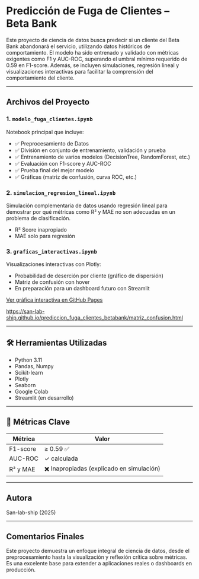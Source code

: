 #  Predicción de Fuga de Clientes – Beta Bank

Este proyecto de ciencia de datos busca predecir si un cliente del Beta Bank abandonará el servicio, utilizando datos históricos de comportamiento. El modelo ha sido entrenado y validado con métricas exigentes como F1 y AUC-ROC, superando el umbral mínimo requerido de 0.59 en F1-score. Además, se incluyen simulaciones, regresión lineal y visualizaciones interactivas para facilitar la comprensión del comportamiento del cliente.

---

##  Archivos del Proyecto

###  1. `modelo_fuga_clientes.ipynb`
Notebook principal que incluye:

- ✅ Preprocesamiento de Datos  
- ✅ División en conjunto de entrenamiento, validación y prueba  
- ✅ Entrenamiento de varios modelos (DecisionTree, RandomForest, etc.)  
- ✅ Evaluación con F1-score y AUC-ROC  
- ✅ Prueba final del mejor modelo  
- ✅ Gráficas (matriz de confusión, curva ROC, etc.)

### 2. `simulacion_regresion_lineal.ipynb`
Simulación complementaria de datos usando regresión lineal para demostrar por qué métricas como R² y MAE no son adecuadas en un problema de clasificación.

- R² Score inapropiado  
- MAE solo para regresión

### 3. `graficas_interactivas.ipynb`
Visualizaciones interactivas con Plotly:

- Probabilidad de deserción por cliente (gráfico de dispersión)  
- Matriz de confusión con hover  
- En preparación para un dashboard futuro con Streamlit


[Ver gráfica interactiva en GitHub Pages](https://san-lab-ship.github.io/prediccion_fuga_clientes_betabank/)

https://san-lab-ship.github.io/prediccion_fuga_clientes_betabank/matriz_confusion.html

---

## 🛠️ Herramientas Utilizadas

- Python 3.11  
- Pandas, Numpy  
- Scikit-learn  
- Plotly  
- Seaborn  
- Google Colab  
- Streamlit (en desarrollo)

---

## 📌 Métricas Clave

| Métrica     | Valor     |
|-------------|-----------|
| F1-score    | ≥ 0.59 ✅ |
| AUC-ROC     | ✓ calculada |
| R² y MAE    | ✖️ Inapropiadas (explicado en simulación) |

---

##  Autora 
San-lab-ship (2025)

---

## Comentarios Finales

Este proyecto demuestra un enfoque integral de ciencia de datos, desde el preprocesamiento hasta la visualización y reflexión crítica sobre métricas. Es una excelente base para extender a aplicaciones reales o dashboards en producción.
